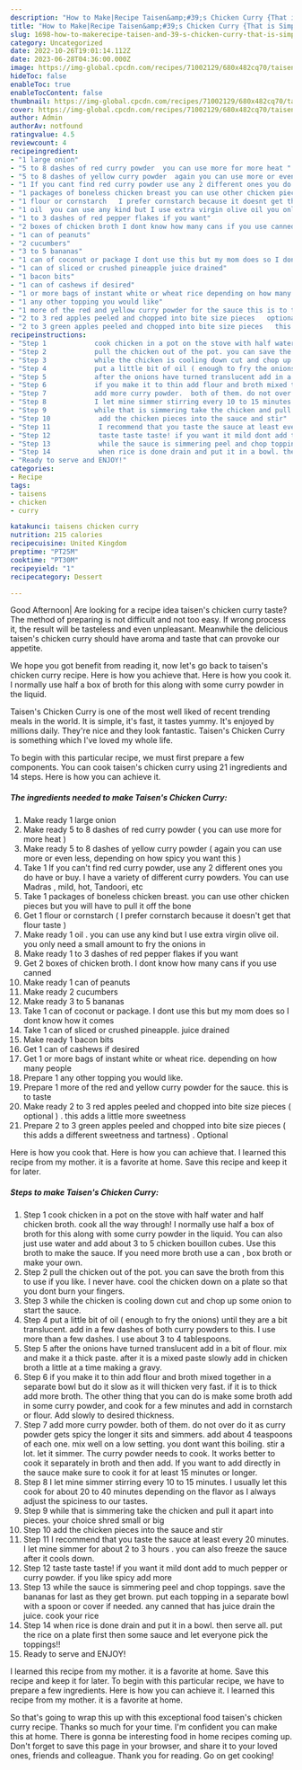 ```yaml
---
description: "How to Make|Recipe Taisen&amp;#39;s Chicken Curry {That is Simple"
title: "How to Make|Recipe Taisen&amp;#39;s Chicken Curry {That is Simple"
slug: 1698-how-to-makerecipe-taisen-and-39-s-chicken-curry-that-is-simple
category: Uncategorized
date: 2022-10-26T19:01:14.112Z
date: 2023-06-28T04:36:00.000Z
image: https://img-global.cpcdn.com/recipes/71002129/680x482cq70/taisens-chicken-curry-recipe-main-photo.jpg
hideToc: false
enableToc: true
enableTocContent: false
thumbnail: https://img-global.cpcdn.com/recipes/71002129/680x482cq70/taisens-chicken-curry-recipe-main-photo.jpg
cover: https://img-global.cpcdn.com/recipes/71002129/680x482cq70/taisens-chicken-curry-recipe-main-photo.jpg
author: Admin
authorAv: notfound
ratingvalue: 4.5
reviewcount: 4
recipeingredient:
- "1 large onion"
- "5 to 8 dashes of red curry powder  you can use more for more heat "
- "5 to 8 dashes of yellow curry powder  again you can use more or even less depending on how spicy you want this "
- "1 If you cant find red curry powder use any 2 different ones you do have or buy I have a variety of different curry powders You can use Madras  mild hot Tandoori etc"
- "1 packages of boneless chicken breast you can use other chicken pieces but you will have to pull it off the bone"
- "1 flour or cornstarch   I prefer cornstarch because it doesnt get that flour taste "
- "1 oil  you can use any kind but I use extra virgin olive oil you only need a small amount to fry the onions in"
- "1 to 3 dashes of red pepper flakes if you want"
- "2 boxes of chicken broth I dont know how many cans if you use canned"
- "1 can of peanuts"
- "2 cucumbers"
- "3 to 5 bananas"
- "1 can of coconut or package I dont use this but my mom does so I dont know how it comes"
- "1 can of sliced or crushed pineapple juice drained"
- "1 bacon bits"
- "1 can of cashews if desired"
- "1 or more bags of instant white or wheat rice depending on how many people"
- "1 any other topping you would like"
- "1 more of the red and yellow curry powder for the sauce this is to taste"
- "2 to 3 red apples peeled and chopped into bite size pieces   optional   this adds a little more sweetness"
- "2 to 3 green apples peeled and chopped into bite size pieces   this adds a different sweetness and tartness  Optional"
recipeinstructions:
- "Step 1            cook chicken in a pot on the stove with half water and half chicken broth. cook all the way through! I normally use half a box of broth for this along with some curry powder in the liquid. You can also just use water and add about 3 to 5 chicken bouillon cubes.  Use this broth to make the sauce. If you need more broth use a can , box broth or make your own."
- "Step 2            pull the chicken out of the pot. you can save the broth from this to use if you like. I never have. cool the chicken down on a plate so that you dont burn your fingers."
- "Step 3            while the chicken is cooling down cut and chop up some onion to start the sauce."
- "Step 4            put a little bit of oil ( enough to fry the onions) until they are a bit translucent. add in a few dashes of both curry powders to this. I use more than a few dashes. I use about 3 to 4 tablespoons."
- "Step 5            after the onions have turned translucent add in a bit of flour. mix and make it a thick paste. after it is a mixed paste slowly add in chicken broth a little at a time making a gravy."
- "Step 6            if you make it to thin add flour and broth mixed together in a separate bowl but do it slow as it will thicken very fast.  if it is to thick add more broth. The other thing that you can do is make some broth add in some curry powder,  and cook for a few minutes and add in cornstarch or flour.  Add slowly to desired thickness."
- "Step 7            add more curry powder.  both of them. do not over do it as curry powder gets spicy the longer it sits and simmers.  add about 4 teaspoons of each one. mix well on a low setting.  you dont want this boiling.  stir a lot. let it simmer. The curry powder needs to cook. It works better to cook it separately in broth and then add. If you want to add directly in the sauce make sure to cook it for at least 15 minutes or longer."
- "Step 8            I let mine simmer stirring every 10 to 15 minutes. I usually let this cook for about 20 to 40 minutes depending on the flavor as I always adjust the spiciness to our tastes."
- "Step 9            while that is simmering take the chicken and pull it apart into pieces. your choice shred small or big"
- "Step 10            add the chicken pieces into the sauce and stir"
- "Step 11            I recommend that you taste the sauce at least every 20 minutes.  I let mine simmer for about 2 to 3 hours . you can also freeze the sauce after it cools down."
- "Step 12            taste taste taste! if you want it mild dont add to much pepper or curry powder.  if you like spicy add more"
- "Step 13            while the sauce is simmering peel and chop toppings. save the bananas for last as they get brown. put each topping in a separate bowl with a spoon or cover if needed.  any canned that has juice drain the juice.  cook your rice"
- "Step 14            when rice is done drain and put it in a bowl. then serve all. put the rice on a plate first then some sauce and let everyone pick the toppings!!"
- "Ready to serve and ENJOY!"
categories:
- Recipe
tags:
- taisens
- chicken
- curry

katakunci: taisens chicken curry 
nutrition: 215 calories
recipecuisine: United Kingdom
preptime: "PT25M"
cooktime: "PT30M"
recipeyield: "1"
recipecategory: Dessert

---
```



Good Afternoon| Are looking for a recipe idea taisen&#39;s chicken curry taste? The method of preparing is not difficult and not too easy. If wrong process it, the result will be tasteless and even unpleasant. Meanwhile the delicious taisen&#39;s chicken curry should have aroma and taste that can provoke our appetite.





We hope you got benefit from reading it, now let&#39;s go back to taisen&#39;s chicken curry recipe. Here is how you achieve that. Here is how you cook it. I normally use half a box of broth for this along with some curry powder in the liquid.

Taisen&#39;s Chicken Curry is one of the most well liked of recent trending meals in the world. It is simple, it's fast, it tastes yummy. It's enjoyed by millions daily. They're nice and they look fantastic. Taisen&#39;s Chicken Curry is something which I've loved my whole life.


To begin with this particular recipe, we must first prepare a few components. You can cook taisen&#39;s chicken curry using 21 ingredients and 14 steps. Here is how you can achieve it.

<!--inarticleads1-->

##### The ingredients needed to make Taisen&#39;s Chicken Curry:

1. Make ready 1 large onion
1. Make ready 5 to 8 dashes of red curry powder ( you can use more for more heat )
1. Make ready 5 to 8 dashes of yellow curry powder ( again you can use more or even less, depending on how spicy you want this )
1. Take 1 If you can&#39;t find red curry powder, use any 2 different ones you do have or buy. I have a variety of different curry powders. You can use Madras , mild, hot, Tandoori, etc
1. Take 1 packages of boneless chicken breast. you can use other chicken pieces but you will have to pull it off the bone
1. Get 1 flour or cornstarch  ( I prefer cornstarch because it doesn&#39;t get that flour taste )
1. Make ready 1 oil . you can use any kind but I use extra virgin olive oil. you only need a small amount to fry the onions in
1. Make ready 1 to 3 dashes of red pepper flakes if you want
1. Get 2 boxes of chicken broth. I dont know how many cans if you use canned
1. Make ready 1 can of peanuts
1. Make ready 2 cucumbers
1. Make ready 3 to 5 bananas
1. Take 1 can of coconut or package. I dont use this but my mom does so I dont know how it comes
1. Take 1 can of sliced or crushed pineapple. juice drained
1. Make ready 1 bacon bits
1. Get 1 can of cashews if desired
1. Get 1 or more bags of instant white or wheat rice. depending on how many people
1. Prepare 1 any other topping you would like.
1. Prepare 1 more of the red and yellow curry powder for the sauce. this is to taste
1. Make ready 2 to 3 red apples peeled and chopped into bite size pieces  ( optional ) . this adds a little more sweetness
1. Prepare 2 to 3 green apples peeled and chopped into bite size pieces  ( this adds a different sweetness and tartness) . Optional


Here is how you cook that. Here is how you can achieve that. I learned this recipe from my mother. it is a favorite at home. Save this recipe and keep it for later. 

<!--inarticleads2-->

##### Steps to make Taisen&#39;s Chicken Curry:

1. Step 1            cook chicken in a pot on the stove with half water and half chicken broth. cook all the way through! I normally use half a box of broth for this along with some curry powder in the liquid. You can also just use water and add about 3 to 5 chicken bouillon cubes.  Use this broth to make the sauce. If you need more broth use a can , box broth or make your own.
1. Step 2            pull the chicken out of the pot. you can save the broth from this to use if you like. I never have. cool the chicken down on a plate so that you dont burn your fingers.
1. Step 3            while the chicken is cooling down cut and chop up some onion to start the sauce.
1. Step 4            put a little bit of oil ( enough to fry the onions) until they are a bit translucent. add in a few dashes of both curry powders to this. I use more than a few dashes. I use about 3 to 4 tablespoons.
1. Step 5            after the onions have turned translucent add in a bit of flour. mix and make it a thick paste. after it is a mixed paste slowly add in chicken broth a little at a time making a gravy.
1. Step 6            if you make it to thin add flour and broth mixed together in a separate bowl but do it slow as it will thicken very fast.  if it is to thick add more broth. The other thing that you can do is make some broth add in some curry powder,  and cook for a few minutes and add in cornstarch or flour.  Add slowly to desired thickness.
1. Step 7            add more curry powder.  both of them. do not over do it as curry powder gets spicy the longer it sits and simmers.  add about 4 teaspoons of each one. mix well on a low setting.  you dont want this boiling.  stir a lot. let it simmer. The curry powder needs to cook. It works better to cook it separately in broth and then add. If you want to add directly in the sauce make sure to cook it for at least 15 minutes or longer.
1. Step 8            I let mine simmer stirring every 10 to 15 minutes. I usually let this cook for about 20 to 40 minutes depending on the flavor as I always adjust the spiciness to our tastes.
1. Step 9            while that is simmering take the chicken and pull it apart into pieces. your choice shred small or big
1. Step 10            add the chicken pieces into the sauce and stir
1. Step 11            I recommend that you taste the sauce at least every 20 minutes.  I let mine simmer for about 2 to 3 hours . you can also freeze the sauce after it cools down.
1. Step 12            taste taste taste! if you want it mild dont add to much pepper or curry powder.  if you like spicy add more
1. Step 13            while the sauce is simmering peel and chop toppings. save the bananas for last as they get brown. put each topping in a separate bowl with a spoon or cover if needed.  any canned that has juice drain the juice.  cook your rice
1. Step 14            when rice is done drain and put it in a bowl. then serve all. put the rice on a plate first then some sauce and let everyone pick the toppings!!
1. Ready to serve and ENJOY!

I learned this recipe from my mother. it is a favorite at home. Save this recipe and keep it for later. To begin with this particular recipe, we have to prepare a few ingredients. Here is how you can achieve it. I learned this recipe from my mother. it is a favorite at home. 

So that's going to wrap this up with this exceptional food taisen&#39;s chicken curry recipe. Thanks so much for your time. I'm confident you can make this at home. There is gonna be interesting food in home recipes coming up. Don't forget to save this page in your browser, and share it to your loved ones, friends and colleague. Thank you for reading. Go on get cooking!
